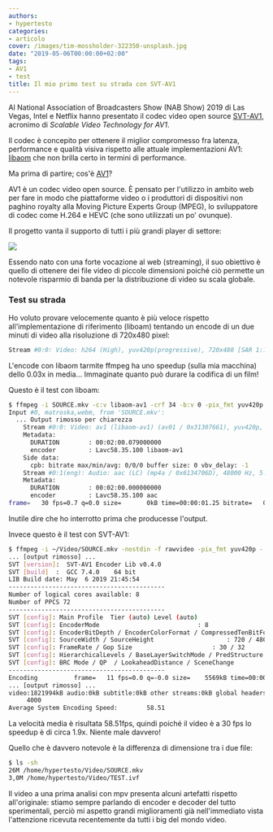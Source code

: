 ```yaml
---
authors:
- hypertesto
categories:
- articolo
cover: /images/tim-mossholder-322350-unsplash.jpg
date: "2019-05-06T00:00:00+02:00"
tags:
- AV1
- test
title: Il mio primo test su strada con SVT-AV1
---
```

Al National Association of Broadcasters Show (NAB Show) 2019 di Las Vegas, Intel e Netflix hanno presentato il codec video open source [SVT-AV1](https://github.com/OpenVisualCloud/SVT-AV1/), acronimo di _Scalable Video Technology for AV1_.

Il codec è concepito per ottenere il miglior compromesso fra latenza, performance e qualità visiva rispetto alle attuale implementazioni AV1: [libaom](https://aomedia.googlesource.com/aom/) che non brilla certo in termini di performance.

Ma prima di partire; cos'è [AV1](https://it.wikipedia.org/wiki/AOMedia_Video_1)?

AV1 è un codec video open source. È pensato per l'utilizzo in ambito web per fare in modo che piattaforme video o i produttori di dispositivi non paghino royalty alla Moving Picture Experts Group (MPEG), lo sviluppatore di codec come H.264 e HEVC (che sono utilizzati un po' ovunque).

Il progetto vanta il supporto di tutti i più grandi player di settore:

![](/images/aomedia_members.png)

Essendo nato con una forte vocazione al web (streaming), il suo obiettivo è quello di ottenere dei file video di piccole dimensioni poiché ciò permette un notevole risparmio di banda per la distribuzione di video su scala globale.

### Test su strada

Ho voluto provare velocemente quanto è più veloce rispetto all'implementazione di riferimento (liboam) tentando un encode di un due minuti di video alla risoluzione di 720x480 pixel:

```bash
Stream #0:0: Video: h264 (High), yuv420p(progressive), 720x480 [SAR 1:1 DAR 3:2], SAR 186:157 DAR 279:157, 29.97 fps, 29.97 tbr, 1k tbn, 59.94 tbc (default)
```

L'encode con libaom tarmite ffmpeg ha uno speedup (sulla mia macchina) dello 0.03x in media... Immaginate quanto può durare la codifica di un film!

Questo è il test con liboam:

```bash
$ ffmpeg -i SOURCE.mkv -c:v libaom-av1 -crf 34 -b:v 0 -pix_fmt yuv420p -strict experimental video.av1.mp4
Input #0, matroska,webm, from 'SOURCE.mkv':
  ... Output rimosso per chiarezza
    Stream #0:0: Video: av1 (libaom-av1) (av01 / 0x31307661), yuv420p, 720x480 [SAR 186:157 DAR 279:157], q=-1--1, 29.97 fps, 11988 tbn, 29.97 tbc (default)
    Metadata:
      DURATION        : 00:02:00.079000000
      encoder         : Lavc58.35.100 libaom-av1
    Side data:
      cpb: bitrate max/min/avg: 0/0/0 buffer size: 0 vbv_delay: -1
    Stream #0:1(eng): Audio: aac (LC) (mp4a / 0x6134706D), 48000 Hz, 5.1(side), fltp, 394 kb/s (default)
    Metadata:
      DURATION        : 00:02:00.000000000
      encoder         : Lavc58.35.100 aac
frame=   30 fps=0.7 q=0.0 size=       0kB time=00:00:01.25 bitrate=   0.6kbits/s dup=4 drop=0 speed=0.0309x
```

Inutile dire che ho interrotto prima che producesse l'output.

Invece questo è il test con SVT-AV1:

```bash
$ ffmpeg -i ~/Video/SOURCE.mkv -nostdin -f rawvideo -pix_fmt yuv420p - | ./SvtAv1EncApp -i stdin -n 3600 -w 720 -h 480 -b /home/hypertesto/Video/TEST.ivf
... [output rimosso] ...
SVT [version]:	SVT-AV1 Encoder Lib v0.4.0
SVT [build]  :	GCC 7.4.0	 64 bit
LIB Build date: May  6 2019 21:45:54
-------------------------------------------
Number of logical cores available: 8
Number of PPCS 72
-------------------------------------------
SVT [config]: Main Profile	Tier (auto)	Level (auto)
SVT [config]: EncoderMode 							: 8
SVT [config]: EncoderBitDepth / EncoderColorFormat / CompressedTenBitFormat	: 8 / 1 / 0
SVT [config]: SourceWidth / SourceHeight					: 720 / 480
SVT [config]: FrameRate / Gop Size						: 30 / 32
SVT [config]: HierarchicalLevels / BaseLayerSwitchMode / PredStructure		: 4 / 0 / 2
SVT [config]: BRC Mode / QP  / LookaheadDistance / SceneChange			: CQP / 50 / 33 / 0
-------------------------------------------
Encoding          frame=   11 fps=0.0 q=-0.0 size=    5569kB time=00:00:00.36 bitrate=124291.5kbits/s dup=2 drop=0 spe        3frame=   76 fps= 72 q=-0.0 size=   38475kB time=00:00:02.53 bitrate=124291.6kbits/s dup=13 drop=0 speed=2.41x       15frame=   92 fps= 58 q=-0.0 size=   46575kB time=00:00:03.06 bitrate=124291.6kbits/s dup=16 drop=0 speed=1.92x
... [output rimosso] ...
video:1821994kB audio:0kB subtitle:0kB other streams:0kB global headers:0kB muxing overhead: 0.000000%
     4000
Average System Encoding Speed:        58.51
```

La velocità media è risultata 58.51fps, quindi poiché il video è a 30 fps lo speedup è di circa 1.9x. Niente male davvero!

Quello che è davvero notevole è la differenza di dimensione tra i due file:

```bash
$ ls -sh
26M /home/hypertesto/Video/SOURCE.mkv
3,0M /home/hypertesto/Video/TEST.ivf
```

Il video a una prima analisi con mpv presenta alcuni artefatti rispetto all'originale: stiamo sempre parlando di encoder e decoder del tutto sperimentali, perciò mi aspetto grandi miglioramenti già nell'immediato vista l'attenzione ricevuta recentemente da tutti i big del mondo video.
